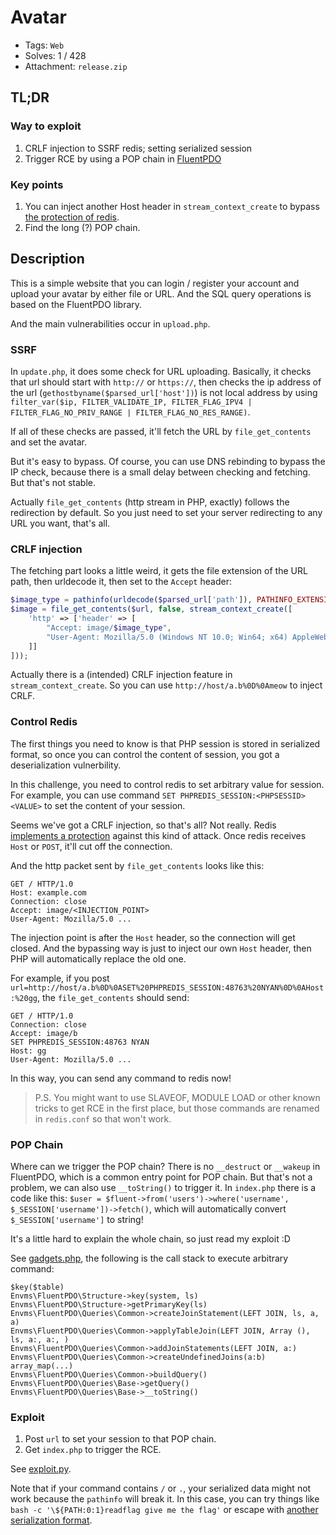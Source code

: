 # Avatar

- Tags: `Web`
- Solves: 1 / 428
- Attachment: `release.zip`

## TL;DR

### Way to exploit

1. CRLF injection to SSRF redis; setting serialized session
2. Trigger RCE by using a POP chain in [FluentPDO](https://github.com/envms/fluentpdo)

### Key points

1. You can inject another Host header in `stream_context_create` to bypass [the protection of redis](https://github.com/redis/redis/commit/874804da0c014a7d704b3d285aa500098a931f50).
2. Find the long (?) POP chain.

## Description

This is a simple website that you can login / register your account and upload your avatar by either file or URL. And the SQL query operations is based on the FluentPDO library.

And the main vulnerabilities occur in `upload.php`.

### SSRF

In `update.php`, it does some check for URL uploading. Basically, it checks that url should start with `http://` or `https://`, then checks the ip address of the url (`gethostbyname($parsed_url['host'])`) is not local address by using `filter_var($ip, FILTER_VALIDATE_IP, FILTER_FLAG_IPV4 | FILTER_FLAG_NO_PRIV_RANGE | FILTER_FLAG_NO_RES_RANGE)`. 

If all of these checks are passed, it'll fetch the URL by `file_get_contents` and set the avatar.

But it's easy to bypass. Of course, you can use DNS rebinding to bypass the IP check, because there is a small delay between checking and fetching. But that's not stable. 

Actually `file_get_contents` (http stream in PHP, exactly) follows the redirection by default. So you just need to set your server redirecting to any URL you want, that's all.

### CRLF injection

The fetching part looks a little weird, it gets the file extension of the URL path, then urldecode it, then set to the `Accept` header:

```php
$image_type = pathinfo(urldecode($parsed_url['path']), PATHINFO_EXTENSION) ?? 'png';
$image = file_get_contents($url, false, stream_context_create([
    'http' => ['header' => [
        "Accept: image/$image_type",
        "User-Agent: Mozilla/5.0 (Windows NT 10.0; Win64; x64) AppleWebKit/537.36 (KHTML, like Gecko) Chrome/70.0.3538.77 Safari/537.36",
    ]]
]));
```

Actually there is a (intended) CRLF injection feature in `stream_context_create`. So you can use `http://host/a.b%0D%0Ameow` to inject CRLF.


### Control Redis

The first things you need to know is that PHP session is stored in serialized format, so once you can control the content of session, you got a deserialization vulnerbility.

In this challenge, you need to control redis to set arbitrary value for session. For example, you can use command `SET PHPREDIS_SESSION:<PHPSESSID> <VALUE>` to set the content of your session.

Seems we've got a CRLF injection, so that's all? Not really. Redis [implements a protection](https://github.com/redis/redis/commit/874804da0c014a7d704b3d285aa500098a931f50) against this kind of attack. Once redis receives `Host` or `POST`, it'll cut off the connection.

And the http packet sent by `file_get_contents` looks like this:
```
GET / HTTP/1.0
Host: example.com
Connection: close
Accept: image/<INJECTION_POINT>
User-Agent: Mozilla/5.0 ...
```

The injection point is after the `Host` header, so the connection will get closed. And the bypassing way is just to  inject our own `Host` header, then PHP will automatically replace the old one.

For example, if you post `url=http://host/a.b%0D%0ASET%20PHPREDIS_SESSION:48763%20NYAN%0D%0AHost:%20gg`, the `file_get_contents` should send:

```
GET / HTTP/1.0
Connection: close
Accept: image/b
SET PHPREDIS_SESSION:48763 NYAN
Host: gg
User-Agent: Mozilla/5.0 ...
```

In this way, you can send any command to redis now! 

> P.S. You might want to use SLAVEOF, MODULE LOAD or other known tricks to get RCE in the first place, but those commands are renamed in `redis.conf` so that won't work.

### POP Chain

Where can we trigger the POP chain? There is no `__destruct` or `__wakeup` in FluentPDO, which is a common entry point for POP chain. But that's not a problem, we can also use `__toString()` to trigger it. In `index.php` there is a code like this: `$user = $fluent->from('users')->where('username', $_SESSION['username'])->fetch()`, which will automatically convert `$_SESSION['username']` to string!


It's a little hard to explain the whole chain, so just read my exploit :D

See [gadgets.php](./exploit/gadgets.php), the following is the call stack to execute arbitrary command:

```
$key($table)
Envms\FluentPDO\Structure->key(system, ls)
Envms\FluentPDO\Structure->getPrimaryKey(ls)
Envms\FluentPDO\Queries\Common->createJoinStatement(LEFT JOIN, ls, a, a)
Envms\FluentPDO\Queries\Common->applyTableJoin(LEFT JOIN, Array (), ls, a:, a:, )
Envms\FluentPDO\Queries\Common->addJoinStatements(LEFT JOIN, a:)
Envms\FluentPDO\Queries\Common->createUndefinedJoins(a:b)
array_map(...)
Envms\FluentPDO\Queries\Common->buildQuery()
Envms\FluentPDO\Queries\Base->getQuery()
Envms\FluentPDO\Queries\Base->__toString()
```

### Exploit

1. Post `url` to set your session to that POP chain.
2. Get `index.php` to trigger the RCE.

See [exploit.py](./exploit/exploit.py).

Note that if your command contains `/` or `.`, your serialized data might not work because the `pathinfo` will break it. In this case, you can try things like `bash -c '\${PATH:0:1}readflag give me the flag'` or escape with [another serialization format](https://github.com/ambionics/phpggc#ascii-strings).


